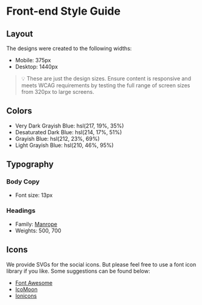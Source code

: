 # Front-end Style Guide
## Layout
The designs were created to the following widths:
- Mobile: 375px
- Desktop: 1440px
> 💡 These are just the design sizes. Ensure content is responsive and meets WCAG requirements by testing the full range of screen sizes from 320px to large screens.
## Colors
- Very Dark Grayish Blue: hsl(217, 19%, 35%)
- Desaturated Dark Blue: hsl(214, 17%, 51%)
- Grayish Blue: hsl(212, 23%, 69%)
- Light Grayish Blue: hsl(210, 46%, 95%)
## Typography
### Body Copy
- Font size: 13px
### Headings
- Family: [Manrope](https://fonts.google.com/specimen/Manrope)
- Weights: 500, 700
## Icons
We provide SVGs for the social icons. But please feel free to use a font icon library if you like. Some suggestions can be found below:
- [Font Awesome](https://fontawesome.com)
- [IcoMoon](https://icomoon.io)
- [Ionicons](https://ionicons.com)